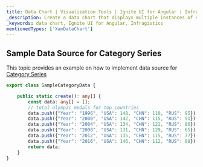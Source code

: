 ```yaml
---
title: Data Chart | Visualization Tools | Ignite UI for Angular | Infragistics | Data Source
_description: Create a data chart that displays multiple instances of visual elements in the same plot area in order to create composite chart views.
_keywords: data chart, Ignite UI for Angular, Infragistics
mentionedTypes: ['XamDataChart']
---
```


## Sample Data Source for Category Series

This topic provides an example on how to implement data source for [Category Series](data-chart-type-category-series.md)

```ts
export class SampleCategoryData {

    public static create(): any[] {
        const data: any[] = [];
        // total olympic medals for top countries
        data.push({"Year": "1996", "USA": 148, "CHN": 110, "RUS": 95});
        data.push({"Year": "2000", "USA": 142, "CHN": 115, "RUS": 91});
        data.push({"Year": "2004", "USA": 134, "CHN": 121, "RUS": 86});
        data.push({"Year": "2008", "USA": 131, "CHN": 129, "RUS": 65});
        data.push({"Year": "2012", "USA": 135, "CHN": 115, "RUS": 77});
        data.push({"Year": "2016", "USA": 146, "CHN": 112, "RUS": 88});
        return data;
    }
}
```
